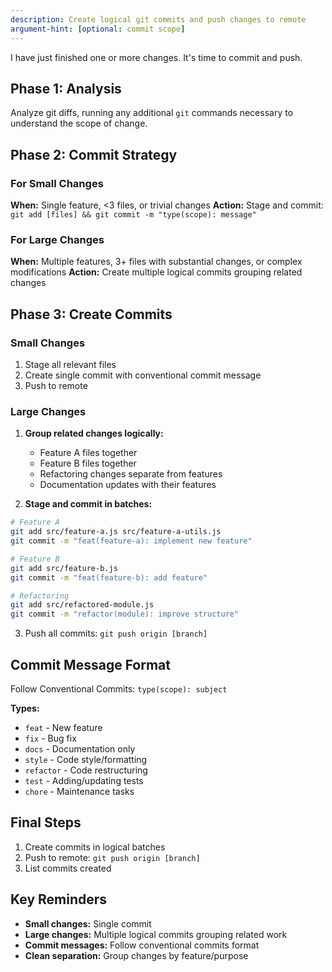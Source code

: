 ```yaml
---
description: Create logical git commits and push changes to remote
argument-hint: [optional: commit scope]
---
```


I have just finished one or more changes. It's time to commit and push.

## Phase 1: Analysis

Analyze git diffs, running any additional `git` commands necessary to understand the scope of change.

## Phase 2: Commit Strategy

### For Small Changes
**When:** Single feature, <3 files, or trivial changes
**Action:** Stage and commit: `git add [files] && git commit -m "type(scope): message"`

### For Large Changes
**When:** Multiple features, 3+ files with substantial changes, or complex modifications
**Action:** Create multiple logical commits grouping related changes

## Phase 3: Create Commits

### Small Changes
1. Stage all relevant files
2. Create single commit with conventional commit message
3. Push to remote

### Large Changes
1. **Group related changes logically:**
   - Feature A files together
   - Feature B files together
   - Refactoring changes separate from features
   - Documentation updates with their features

2. **Stage and commit in batches:**
```bash
# Feature A
git add src/feature-a.js src/feature-a-utils.js
git commit -m "feat(feature-a): implement new feature"

# Feature B
git add src/feature-b.js
git commit -m "feat(feature-b): add feature"

# Refactoring
git add src/refactored-module.js
git commit -m "refactor(module): improve structure"
```

3. Push all commits: `git push origin [branch]`

## Commit Message Format

Follow Conventional Commits: `type(scope): subject`

**Types:**
- `feat` - New feature
- `fix` - Bug fix
- `docs` - Documentation only
- `style` - Code style/formatting
- `refactor` - Code restructuring
- `test` - Adding/updating tests
- `chore` - Maintenance tasks

## Final Steps

1. Create commits in logical batches
2. Push to remote: `git push origin [branch]`
3. List commits created

## Key Reminders

- **Small changes:** Single commit
- **Large changes:** Multiple logical commits grouping related work
- **Commit messages:** Follow conventional commits format
- **Clean separation:** Group changes by feature/purpose
